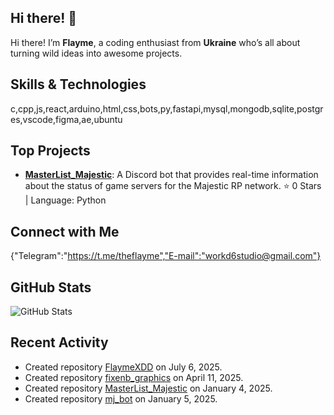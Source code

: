 ## Hi there! 👋

Hi there! I’m **Flayme**, a coding enthusiast from **Ukraine** who’s all about turning wild ideas into awesome projects.

## Skills & Technologies

c,cpp,js,react,arduino,html,css,bots,py,fastapi,mysql,mongodb,sqlite,postgres,vscode,figma,ae,ubuntu

## Top Projects

- [**MasterList_Majestic**](https://github.com/FlaymeXDD/MasterList_Majestic): A Discord bot that provides real-time information about the status of game servers for the Majestic RP network. ⭐️ 0 Stars | Language: Python


## Connect with Me

{"Telegram":"https://t.me/theflayme","E-mail":"workd6studio@gmail.com"}

## GitHub Stats

![GitHub Stats](https://github-readme-stats.vercel.app/api?username=FlaymeXDD&show_icons=true&theme=radical)

## Recent Activity

- Created repository [FlaymeXDD](https://github.com/FlaymeXDD/FlaymeXDD) on July 6, 2025.
- Created repository [fixenb_graphics](https://github.com/FlaymeXDD/fixenb_graphics) on April 11, 2025.
- Created repository [MasterList_Majestic](https://github.com/FlaymeXDD/MasterList_Majestic) on January 4, 2025.
- Created repository [mj_bot](https://github.com/FlaymeXDD/mj_bot) on January 5, 2025.

